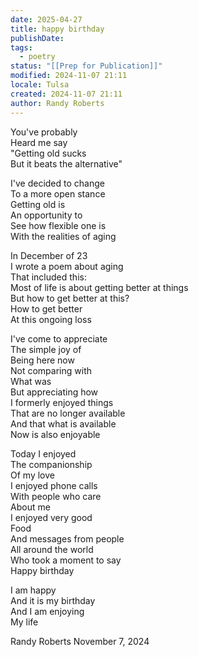 ```yaml
---
date: 2025-04-27
title: happy birthday
publishDate: 
tags:
  - poetry
status: "[[Prep for Publication]]"
modified: 2024-11-07 21:11
locale: Tulsa
created: 2024-11-07 21:11
author: Randy Roberts
---
```

You've probably   
Heard me say  
"Getting old sucks  
But it beats the alternative"  
  
I've decided to change  
To a more open stance  
Getting old is  
An opportunity to  
See how flexible one is  
With the realities of aging  
  
In December of 23  
I wrote a poem about aging   
That included this:  
Most of life is about getting better at things  
But how to get better at this?  
How to get better  
At this ongoing loss  
  
I've come to appreciate   
The simple joy of  
Being here now  
Not comparing with  
What was  
But appreciating how   
I formerly enjoyed things  
That are no longer available   
And that what is available   
Now is also enjoyable  
  
Today I enjoyed   
The companionship   
Of my love  
I enjoyed phone calls   
With people who care  
About me   
I enjoyed very good   
Food   
And messages from people   
All around the world  
Who took a moment to say  
Happy birthday 
  
I am happy  
And it is my birthday   
And I am enjoying   
My life  
  
Randy Roberts November 7, 2024  
  